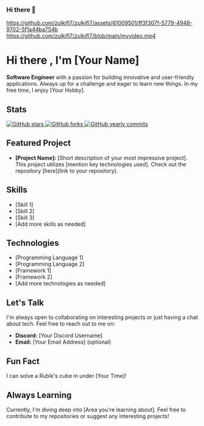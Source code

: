 ### Hi there 👋
https://github.com/zulkifl7/zulkifl7/assets/61009501/ff3f307f-5779-4948-9702-5f1a44ba754b
https://github.com/zulkifl7/zulkifl7/blob/main/myvideo.mp4
# Hi there , I'm [Your Name]

**Software Engineer** with a passion for building innovative and user-friendly applications. Always up for a challenge and eager to learn new things.   In my free time, I enjoy [Your Hobby]. 

## Stats

<a href="https://github.com/[Your Username]">  <img src="https://img.shields.io/github/stars/[Your Username]/[Your Most Starred Repo].svg?style=social" alt="GitHub stars">
</a>
<a href="https://github.com/[Your Username]">  <img src="https://img.shields.io/github/forks/[Your Username]/[Your Most Forked Repo].svg?style=social" alt="GitHub forks">
</a>
<a href="https://github.com/[Your Username]">  <img src="https://img.shields.io/github/commits-y/[Your Username].svg?style=social" alt="GitHub yearly commits">
</a>

## Featured Project

* **[Project Name]:**  [Short description of your most impressive project].  This project utilizes [mention key technologies used]. Check out the repository [here](link to your repository).

## Skills

* [Skill 1]
* [Skill 2]
* [Skill 3]
* [Add more skills as needed]

## Technologies

* [Programming Language 1]
* [Programming Language 2]
* [Framework 1]
* [Framework 2]
* [Add more technologies as needed]

## Let's Talk

I'm always open to collaborating on interesting projects or just having a chat about tech. Feel free to reach out to me on:

* **Discord:** [Your Discord Username]
* **Email:** [Your Email Address] (optional)

## Fun Fact

I can solve a Rubik's cube in under [Your Time]! 

## Always Learning

Currently, I'm diving deep into [Area you're learning about]. Feel free to contribute to my repositories or suggest any interesting projects!


<!--
**zulkifl7/zulkifl7** is a ✨ _special_ ✨ repository because its `README.md` (this file) appears on your GitHub profile.

Here are some ideas to get you started:

- 🔭 I’m currently working on ...
- 🌱 I’m currently learning ...
- 👯 I’m looking to collaborate on ...
- 🤔 I’m looking for help with ...
- 💬 Ask me about ...
- 📫 How to reach me: ...
- 😄 Pronouns: ...
- ⚡ Fun fact: ...
-->
